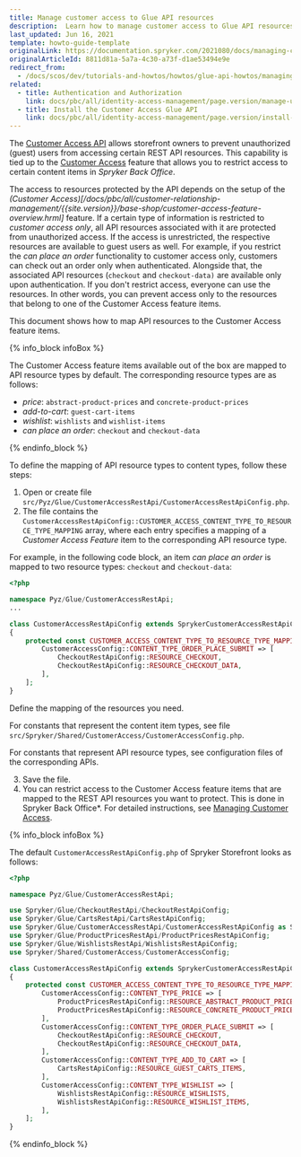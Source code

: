 ```yaml
---
title: Manage customer access to Glue API resources
description:  Learn how to manage customer access to Glue API resources in Spryker Cloud Commerce OS, ensuring secure and efficient resource control for your e-commerce store
last_updated: Jun 16, 2021
template: howto-guide-template
originalLink: https://documentation.spryker.com/2021080/docs/managing-customer-access-to-glue-api-resources
originalArticleId: 8811d81a-5a7a-4c30-a73f-d1ae53494e9e
redirect_from:
  - /docs/scos/dev/tutorials-and-howtos/howtos/glue-api-howtos/managing-customer-access-to-glue-api-resources.html
related:
  - title: Authentication and Authorization
    link: docs/pbc/all/identity-access-management/page.version/manage-using-glue-api/glue-api-authenticate-as-a-customer.html
  - title: Install the Customer Access Glue API
    link: docs/pbc/all/identity-access-management/page.version/install-and-upgrade/install-the-customer-access-glue-api.html
---
```


The [Customer Access API](/docs/pbc/all/identity-access-management/{{site.version}}/manage-using-glue-api/glue-api-retrieve-protected-resources.html) allows storefront owners to prevent unauthorized (guest) users from accessing certain REST API resources. This capability is tied up to the [Customer Access](/docs/pbc/all/customer-relationship-management/{{page.version}}/base-shop/manage-in-the-back-office/manage-customer-access.html) feature that allows you to restrict access to certain content items in *Spryker Back Office*.

The access to resources protected by the API depends on the setup of the *(Customer Access)[/docs/pbc/all/customer-relationship-management/{{site.version}}/base-shop/customer-access-feature-overview.hrml]* feature. If a certain type of information is restricted to *customer access only*, all API resources associated with it are protected from unauthorized access. If the access is unrestricted, the respective resources are available to guest users as well. For example, if you restrict the *can place an order* functionality to customer access only, customers can check out an order only when authenticated. Alongside that, the associated API resources (`checkout` and `checkout-data)` are available only upon authentication. If you don't restrict access, everyone can use the resources. In other words, you can prevent access only to the resources that belong to one of the Customer Access feature items.

This document shows how to map API resources to the Customer Access feature items.

{% info_block infoBox %}

The Customer Access feature items available out of the box are mapped to API resource types by default. The corresponding resource types are as follows:

* *price*: `abstract-product-prices` and `concrete-product-prices`
* *add-to-cart*: `guest-cart-items`
* *wishlist*: `wishlists` and `wishlist-items`
* *can place an order*: `checkout` and `checkout-data`

{% endinfo_block %}

To define the mapping of API resource types to content types, follow these steps:
1. Open or create file `src/Pyz/Glue/CustomerAccessRestApi/CustomerAccessRestApiConfig.php`.
2. The file contains the `CustomerAccessRestApiConfig::CUSTOMER_ACCESS_CONTENT_TYPE_TO_RESOURCE_TYPE_MAPPING` array, where each entry specifies a mapping of a *Customer Access Feature* item to the corresponding API resource type.

For example, in the following code block, an item *can place an order* is mapped to two resource types: `checkout` and `checkout-data`:

```php
<?php

namespace Pyz/Glue/CustomerAccessRestApi;
...

class CustomerAccessRestApiConfig extends SprykerCustomerAccessRestApiConfig
{
    protected const CUSTOMER_ACCESS_CONTENT_TYPE_TO_RESOURCE_TYPE_MAPPING = [
        CustomerAccessConfig::CONTENT_TYPE_ORDER_PLACE_SUBMIT => [
            CheckoutRestApiConfig::RESOURCE_CHECKOUT,
            CheckoutRestApiConfig::RESOURCE_CHECKOUT_DATA,
        ],
    ];
}
```

Define the mapping of the resources you need.

For constants that represent the content item types, see file `src/Spryker/Shared/CustomerAccess/CustomerAccessConfig.php`.

For constants that represent API resource types, see configuration files of the corresponding APIs.

3. Save the file.
4. You can restrict access to the Customer Access feature items that are mapped to the REST API resources you want to protect. This is done in Spryker Back Office*. For detailed instructions, see [Managing Customer Access](/docs/pbc/all/customer-relationship-management/{{page.version}}/base-shop/manage-in-the-back-office/manage-customer-access.html).

{% info_block infoBox %}

The default `CustomerAccessRestApiConfig.php` of Spryker Storefront looks as follows:

```php
<?php

namespace Pyz/Glue/CustomerAccessRestApi;

use Spryker/Glue/CheckoutRestApi/CheckoutRestApiConfig;
use Spryker/Glue/CartsRestApi/CartsRestApiConfig;
use Spryker/Glue/CustomerAccessRestApi/CustomerAccessRestApiConfig as SprykerCustomerAccessRestApiConfig;
use Spryker/Glue/ProductPricesRestApi/ProductPricesRestApiConfig;
use Spryker/Glue/WishlistsRestApi/WishlistsRestApiConfig;
use Spryker/Shared/CustomerAccess/CustomerAccessConfig;

class CustomerAccessRestApiConfig extends SprykerCustomerAccessRestApiConfig
{
    protected const CUSTOMER_ACCESS_CONTENT_TYPE_TO_RESOURCE_TYPE_MAPPING = [
        CustomerAccessConfig::CONTENT_TYPE_PRICE => [
            ProductPricesRestApiConfig::RESOURCE_ABSTRACT_PRODUCT_PRICES,
            ProductPricesRestApiConfig::RESOURCE_CONCRETE_PRODUCT_PRICES,
        ],
        CustomerAccessConfig::CONTENT_TYPE_ORDER_PLACE_SUBMIT => [
            CheckoutRestApiConfig::RESOURCE_CHECKOUT,
            CheckoutRestApiConfig::RESOURCE_CHECKOUT_DATA,
        ],
        CustomerAccessConfig::CONTENT_TYPE_ADD_TO_CART => [
            CartsRestApiConfig::RESOURCE_GUEST_CARTS_ITEMS,
        ],
        CustomerAccessConfig::CONTENT_TYPE_WISHLIST => [
            WishlistsRestApiConfig::RESOURCE_WISHLISTS,
            WishlistsRestApiConfig::RESOURCE_WISHLIST_ITEMS,
        ],
    ];
}
```

{% endinfo_block %}
